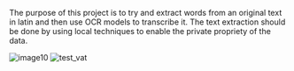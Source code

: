 The purpose of this project is to try and extract words from an original text in latin and then use OCR models to transcribe it. The text extraction should be done by using local techniques to enable the private propriety of the data.

![image10](https://github.com/fhabert/vatican/assets/77192553/a90f1478-ed58-4fb8-87d2-7f705a9c4a2e)
![test_vat](https://github.com/fhabert/vatican/assets/77192553/26e44802-61df-453c-aff0-fcb6069d5c8a)

